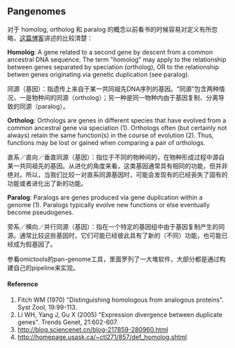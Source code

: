 ## Pangenomes

对于 homolog, ortholog 和 paralog 的概念以前看书的时候容易对定义有所忽略，[这篇博客](http://blog.sciencenet.cn/blog-217859-280960.html)讲述的比较清楚：

**Homolog**: A gene related to a second gene by descent from a common ancestral DNA sequence. The term "homolog" may apply to the relationship between genes separated by speciation (ortholog), OR to the relationship betwen genes originating via genetic duplication (see paralog).

同源（基因）：指遗传上来自于某一共同祖先DNA序列的基因。“同源”包含两种情况，一是物种间的同源（ortholog）；另一种是同一物种内由于基因复制、分离导致的同源（paralog）。

**Ortholog**: Orthologs are genes in different species that have evolved from a common ancestral gene via speciation (1). Orthologs often (but certainly not always) retain the same function(s) in the course of evolution (2). Thus, functions may be lost or gained when comparing a pair of orthologs.

直系／直向／垂直同源（基因）：指位于不同的物种间的，在物种形成过程中源自某一共同祖先的基因。从进化的角度来看，这类基因通常具有相同的功能，但并非绝对。所以，当我们比较一对直系同源基因时，可能会发现有的已经丧失了固有的功能或者进化出了新的功能。

**Paralog**: Paralogs are genes produced via gene duplication within a genome (1). Paralogs typically evolve new functions or else eventually become pseudogenes.

旁系／横向／并行同源（基因）：指在一个特定的基因组中由于基因复制产生的同源。通常比较这些基因时，它们可能已经彼此具有了新的（不同）功能，也可能已经成为假基因了。

参看omictools的pan-genome工具，里面罗列了一大堆软件，大部分都是通过构建自己的pipeline来实现。


#### Reference

1. Fitch WM (1970) "Distinguishing homologous from analogous proteins". Syst Zool, 19:99-113.
2. Li WH, Yang J, Gu X (2005) "Expression divergence between duplicate genes". Trends Genet, 21:602-607.
3. http://blog.sciencenet.cn/blog-217859-280960.html
4. http://homepage.usask.ca/~ctl271/857/def_homolog.shtml

